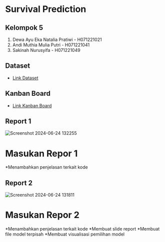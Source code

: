 # Survival Prediction

## Kelompok 5
1. Dewa Ayu Eka Natalia Pratiwi - H071221021
2. Andi Muthia Mulia Putri - H071221041
3. Sakinah Nurusyifa - H071221049

## Dataset
- [Link Dataset](https://www.kaggle.com/competitions/titanic)

## Kanban Board
- [Link Kanban Board](https://www.notion.so/b9de2ec103b94a48a89514f2bcbbcc39?v=c6e92543a24246fd886fd907986f2443&pvs=4)

## Report 1
![Screenshot 2024-06-24 132255](https://github.com/nataliatw/DMML24-ProjectTask/assets/114470172/eb0e6e8b-ed87-46c7-8a6d-ab04a8e87aee)
# Masukan Repor 1
*Menambahkan penjelasan terkait kode

## Report 2
![Screenshot 2024-06-24 131811](https://github.com/nataliatw/DMML24-ProjectTask/assets/114470172/e518f519-e75a-4d09-b717-8c8464cfa316)
# Masukan Repor 2
*Menambahkan penjelasan terkait kode
*Membuat slide report
*Membuat file model terpisah
*Membuat visualisasi pemilihan model
